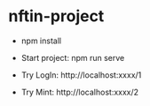 # nftin-project

- npm install

- Start project: npm run serve

- Try LogIn: http://localhost:xxxx/1

- Try Mint: http://localhost:xxxx/2